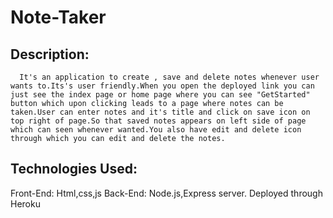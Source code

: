 # Note-Taker
## Description:
      It's an application to create , save and delete notes whenever user wants to.Its's user friendly.When you open the deployed link you can just see the index page or home page where you can see "GetStarted" button which upon clicking leads to a page where notes can be taken.User can enter notes and it's title and click on save icon on top right of page.So that saved notes appears on left side of page which can seen whenever wanted.You also have edit and delete icon through which you can edit and delete the notes.

## Technologies Used:
Front-End: Html,css,js
Back-End: Node.js,Express server.
Deployed through Heroku





